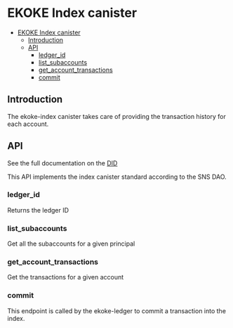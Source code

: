 # EKOKE Index canister

- [EKOKE Index canister](#ekoke-index-canister)
  - [Introduction](#introduction)
  - [API](#api)
    - [ledger\_id](#ledger_id)
    - [list\_subaccounts](#list_subaccounts)
    - [get\_account\_transactions](#get_account_transactions)
    - [commit](#commit)

## Introduction

The ekoke-index canister takes care of providing the transaction history for each account.

## API

See the full documentation on the [DID](../../src/ekoke_index/ekoke-index.did)

This API implements the index canister standard according to the SNS DAO.

### ledger_id

Returns the ledger ID

### list_subaccounts

Get all the subaccounts for a given principal

### get_account_transactions

Get the transactions for a given account

### commit

This endpoint is called by the ekoke-ledger to commit a transaction into the index.
